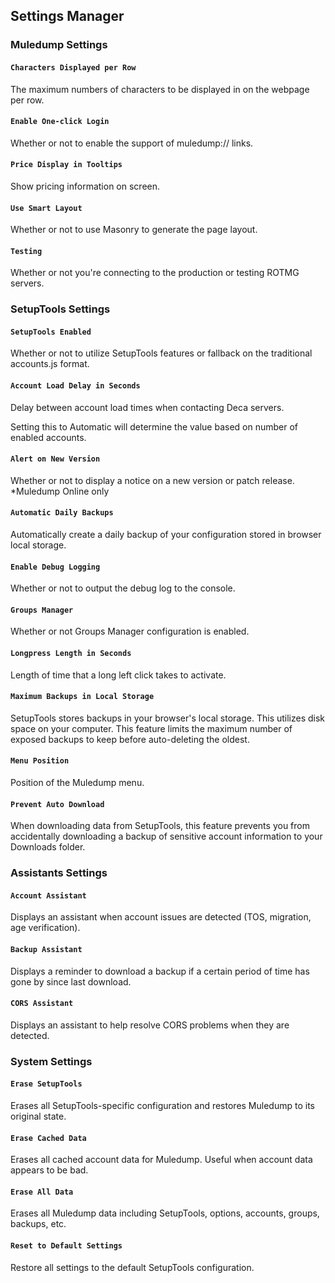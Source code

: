 ## Settings Manager

### Muledump Settings

#### ```Characters Displayed per Row```
The maximum numbers of characters to be displayed in on the webpage per row. 

#### ```Enable One-click Login```
Whether or not to enable the support of muledump:// links.

#### ```Price Display in Tooltips```
Show pricing information on screen.

#### ```Use Smart Layout```
Whether or not to use Masonry to generate the page layout.

#### ```Testing```
Whether or not you're connecting to the production or testing ROTMG servers.

### SetupTools Settings

#### ```SetupTools Enabled```
Whether or not to utilize SetupTools features or fallback on the traditional accounts.js format.

#### ```Account Load Delay in Seconds```
Delay between account load times when contacting Deca servers. 

Setting this to Automatic will determine the value based on number of enabled accounts.

#### ```Alert on New Version```
Whether or not to display a notice on a new version or patch release. *Muledump Online only

#### ```Automatic Daily Backups```
Automatically create a daily backup of your configuration stored in browser local storage.

#### ```Enable Debug Logging```
Whether or not to output the debug log to the console.

#### ```Groups Manager```
Whether or not Groups Manager configuration is enabled.

#### ```Longpress Length in Seconds```
Length of time that a long left click takes to activate.

#### ```Maximum Backups in Local Storage```
SetupTools stores backups in your browser's local storage. This utilizes disk space on your computer. This feature limits the maximum number of exposed backups to keep before auto-deleting the oldest.

#### ```Menu Position```
Position of the Muledump menu.

#### ```Prevent Auto Download```
When downloading data from SetupTools, this feature prevents you from accidentally downloading a backup of sensitive account information to your Downloads folder.

### Assistants Settings

#### ```Account Assistant```
Displays an assistant when account issues are detected (TOS, migration, age verification).

#### ```Backup Assistant```
Displays a reminder to download a backup if a certain period of time has gone by since last download.

#### ```CORS Assistant```
Displays an assistant to help resolve CORS problems when they are detected. 

### System Settings

#### ```Erase SetupTools```
Erases all SetupTools-specific configuration and restores Muledump to its original state.

#### ```Erase Cached Data```
Erases all cached account data for Muledump. Useful when account data appears to be bad.

#### ```Erase All Data```
Erases all Muledump data including SetupTools, options, accounts, groups, backups, etc.

#### ```Reset to Default Settings```
Restore all settings to the default SetupTools configuration.
